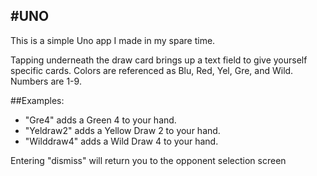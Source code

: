 #UNO
----
This is a simple Uno app I made in my spare time.


Tapping underneath the draw card brings up a text field to give yourself specific cards.
Colors are referenced as Blu, Red, Yel, Gre, and Wild. Numbers are 1-9.

##Examples:
* "Gre4" adds a Green 4 to your hand.
* "Yeldraw2" adds a Yellow Draw 2 to your hand.
* "Wilddraw4" adds a Wild Draw 4 to your hand.

Entering "dismiss" will return you to the opponent selection screen
